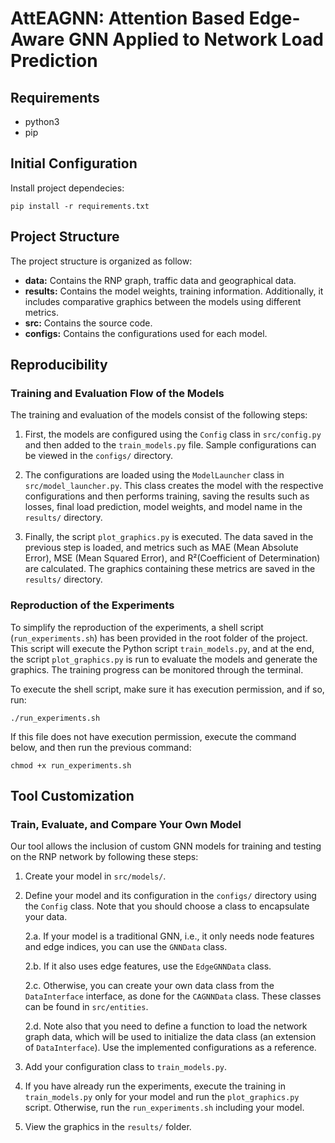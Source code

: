# AttEAGNN: Attention Based Edge-Aware GNN Applied to Network Load Prediction

## Requirements
* python3
* pip

## Initial Configuration
Install project dependecies:
```
pip install -r requirements.txt
```

## Project Structure
The project structure is organized as follow:
* **data:** Contains the RNP graph, traffic data and geographical data. 
* **results:** Contains the model weights, training information. Additionally, it includes comparative graphics between the models using different metrics.
* **src:** Contains the source code.
* **configs:** Contains the configurations used for each model.

## Reproducibility
### Training and Evaluation Flow of the Models

The training and evaluation of the models consist of the following steps:

1. First, the models are configured using the `Config` class in `src/config.py` and then added to the `train_models.py` file. Sample configurations can be viewed in the `configs/` directory.

2. The configurations are loaded using the `ModelLauncher` class in `src/model_launcher.py`. This class creates the model with the respective configurations and then performs training, saving the results such as losses, final load prediction, model weights, and model name in the `results/` directory.

3. Finally, the script `plot_graphics.py` is executed. The data saved in the previous step is loaded, and metrics such as MAE (Mean Absolute Error), MSE (Mean Squared Error), and R²(Coefficient of Determination) are calculated. The graphics containing these metrics are saved in the `results/` directory.

### Reproduction of the Experiments
To simplify the reproduction of the experiments, a shell script (`run_experiments.sh`) has been provided in the root folder of the project. This script will execute the Python script `train_models.py`, and at the end, the script `plot_graphics.py` is run to evaluate the models and generate the graphics. The training progress can be monitored through the terminal.

To execute the shell script, make sure it has execution permission, and if so, run:
```
./run_experiments.sh
```

If this file does not have execution permission, execute the command below, and then run the previous command:

```
chmod +x run_experiments.sh
```


## Tool Customization
### Train, Evaluate, and Compare Your Own Model

Our tool allows the inclusion of custom GNN models for training and testing on the RNP network by following these steps:

1. Create your model in `src/models/`.
2. Define your model and its configuration in the `configs/` directory using the `Config` class. Note that you should choose a class to encapsulate your data. 
    
    2.a. If your model is a traditional GNN, i.e., it only needs node features and edge indices, you can use the `GNNData` class. 
    
    2.b. If it also uses edge features, use the `EdgeGNNData` class. 
    
    2.c. Otherwise, you can create your own data class from the `DataInterface` interface, as done for the `CAGNNData` class.  These classes can be found in `src/entities`.  
    
    2.d. Note also that you need to define a function to load the network graph data, which will be used to initialize the data class (an extension of `DataInterface`). Use the implemented configurations as a reference.

3. Add your configuration class to `train_models.py`.

4. If you have already run the experiments, execute the training in `train_models.py` only for your model and run the `plot_graphics.py` script. Otherwise, run the `run_experiments.sh` including your model.

5. View the graphics in the `results/` folder.
